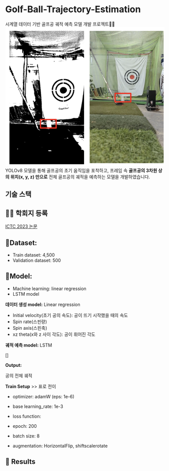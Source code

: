 # Golf-Ball-Trajectory-Estimation
시계열 데이터 기반 골프공 궤적 예측 모델 개발 프로젝트🏌️‍♂️
![Untitled](./img/first_shot.png)
YOLOv8 모델을 통해 골프공의 초기 움직임을 포착하고, 
프레임 속 **골프공의 3차원 상의 위치(x, y, z) 만으로** 전체 골프공의 궤적을 예측하는 모델을 개발하였습니다. 

## 기술 스택


## 🧑‍💻 학회지 등록

[ICTC 2023 논문](https://2023.ictc.org/program_proceeding)

## 📂Dataset: 

- Train dataset: 4,500
- Validation dataset: 500



## 🚀Model: 
- Machine learning: linear regression
- LSTM model 

**데이터 생성 model:** Linear regression 

- Initial velocity(초기 공의 속도): 공이 뜨기 시작했을 때의 속도
- Spin rate(스핀량)
- Spin axis(스핀축)
- xz theta(x와 z 사이 각도): 공이 휘어진 각도

**궤적 예측 model:** LSTM 

[]

**Output:**

공의 전체 궤적

**Train Setup** >> 표로 전이 
- optimizer: adamW (eps: 1e-6)

- base learning_rate: 1e-3

- loss function: 

- epoch: 200

- batch size: 8

- augmentation: HorizontalFlip, shiftscalerotate


## 💯 Results

